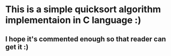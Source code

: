 # This is a simple quicksort algorithm implementaion in C language :)

## I hope it's commented enough so that reader can get it :)
	
